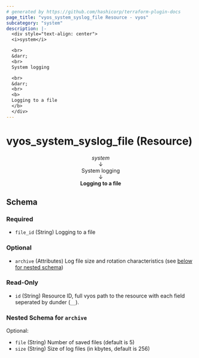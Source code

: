 ```yaml
---
# generated by https://github.com/hashicorp/terraform-plugin-docs
page_title: "vyos_system_syslog_file Resource - vyos"
subcategory: "system"
description: |-
  <div style="text-align: center">
  <i>system</i>

  <br>
  &darr;
  <br>
  System logging

  <br>
  &darr;
  <br>
  <b>
  Logging to a file
  </b>
  </div>
---
```


# vyos_system_syslog_file (Resource)

<div style="text-align: center">
<i>system</i>

<br>
&darr;
<br>
System logging

<br>
&darr;
<br>
<b>
Logging to a file
</b>
</div>



<!-- schema generated by tfplugindocs -->
## Schema

### Required

- `file_id` (String) Logging to a file

### Optional

- `archive` (Attributes) Log file size and rotation characteristics (see [below for nested schema](#nestedatt--archive))

### Read-Only

- `id` (String) Resource ID, full vyos path to the resource with each field seperated by dunder (`__`).

<a id="nestedatt--archive"></a>
### Nested Schema for `archive`

Optional:

- `file` (String) Number of saved files (default is 5)
- `size` (String) Size of log files (in kbytes, default is 256)
